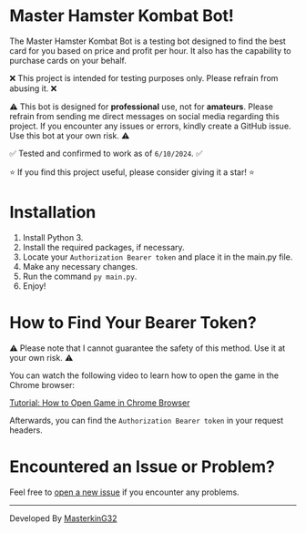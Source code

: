 # Master Hamster Kombat Bot!

The Master Hamster Kombat Bot is a testing bot designed to find the best card for you based on price and profit per hour. It also has the capability to purchase cards on your behalf.

❌ This project is intended for testing purposes only. Please refrain from abusing it. ❌

⚠️ This bot is designed for **professional** use, not for **amateurs**. Please refrain from sending me direct messages on social media regarding this project. If you encounter any issues or errors, kindly create a GitHub issue. Use this bot at your own risk. ⚠️

✅ Tested and confirmed to work as of `6/10/2024`. ✅

⭐ If you find this project useful, please consider giving it a star! ⭐

# Installation

1. Install Python 3.
2. Install the required packages, if necessary.
3. Locate your `Authorization Bearer token` and place it in the main.py file.
4. Make any necessary changes.
5. Run the command `py main.py`.
6. Enjoy!

# How to Find Your Bearer Token?

⚠️ Please note that I cannot guarantee the safety of this method. Use it at your own risk. ⚠️

You can watch the following video to learn how to open the game in the Chrome browser:

[Tutorial: How to Open Game in Chrome Browser](https://www.youtube.com/watch?v=nJ9wndPoHvk)

Afterwards, you can find the `Authorization Bearer token` in your request headers.

# Encountered an Issue or Problem?

Feel free to [open a new issue](https://github.com/masterking32/MasterHamsterKombatBot/issues) if you encounter any problems.

---

Developed By [MasterkinG32](https://github.com/masterking32)
